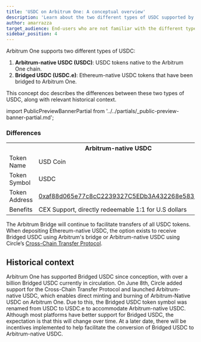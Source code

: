 ```yaml
---
title: 'USDC on Arbitrum One: A conceptual overview'
description: 'Learn about the two different types of USDC supported by Arbitrum One: Arbitrum-Native USDC and Bridged (from Ethereum) USDC'
author: amarrazza
target_audience: End-users who are not familiar with the different types of USDC
sidebar_position: 4
---
```


Arbitrum One supports two different types of USDC:

1.  **Arbitrum-native USDC (USDC)**: USDC tokens native to the Arbitrum One chain.
2.  **Bridged USDC (USDC.e)**: Ethereum-native USDC tokens that have been bridged to Arbitrum One.

This concept doc describes the differences between these two types of USDC, along with relevant historical context.

import PublicPreviewBannerPartial from '../../partials/_public-preview-banner-partial.md';

<PublicPreviewBannerPartial />

### Differences

<table className="small-table">
  <tr>
    <th></th>
    <th>Arbitrum-native USDC</th>
    <th>Bridged USDC</th>
  </tr>
  <tr>
    <td>Token Name</td>
    <td>USD Coin</td>
    <td>Bridged USDC</td>
  </tr>
  <tr>
    <td>Token Symbol</td>
    <td>USDC</td>
    <td>USDC.e</td>
  </tr>
  <tr>
    <td>Token Address</td>
    <td>
      <a href="https://arbiscan.io/token/0xaf88d065e77c8cC2239327C5EDb3A432268e5831">
        0xaf88d065e77c8cC2239327C5EDb3A432268e5831
      </a>
    </td>
    <td>
      <a href="https://arbiscan.io/token/0xff970a61a04b1ca14834a43f5de4533ebddb5cc8">
        0xff970a61a04b1ca14834a43f5de4533ebddb5cc8
      </a>
    </td>
  </tr>
  <tr>
    <td>Benefits</td>
    <td>CEX Support, directly redeemable 1:1 for U.S dollars</td>
    <td>More liquidity, compatibility with DeFi protocols</td>
  </tr>
</table>

The Arbitrum Bridge will continue to facilitate transfers of all USDC tokens. When depositing Ethereum-native USDC, the option exists to receive Bridged USDC using Arbitrum's bridge or Arbitrum-native USDC using Circle’s [Cross-Chain Transfer Protocol](https://www.circle.com/en/cross-chain-transfer-protocol).

## Historical context

Arbitrum One has supported Bridged USDC since conception, with over a billion Bridged USDC currently in circulation. On June 8th, Circle added support for the Cross-Chain Transfer Protocol and launched Arbitrum-native USDC, which enables direct minting and burning of Arbitrum-Native USDC on Arbitrum One. Due to this, the Bridged USDC token symbol was renamed from USDC to USDC.e to accommodate Arbitrum-native USDC. Although most platforms have better support for Bridged USDC, the expectation is that this will change over time. At a later date, there will be incentives implemented to help facilitate the conversion of Bridged USDC to Arbitrum-native USDC.
